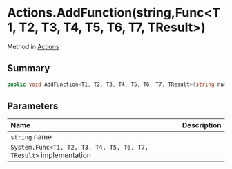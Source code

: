 # Actions.AddFunction(string,Func<T1, T2, T3, T4, T5, T6, T7, TResult>)

Method in [Actions](/api/csharp/yarn.unity.actions.md)

## Summary



```csharp
public void AddFunction<T1, T2, T3, T4, T5, T6, T7, TResult>(string name, Func<T1, T2, T3, T4, T5, T6, T7, TResult> implementation);
```

## Parameters

|Name|Description|
|:---|:---|
|`string` name||
|`System.Func<T1, T2, T3, T4, T5, T6, T7, TResult>` implementation||

